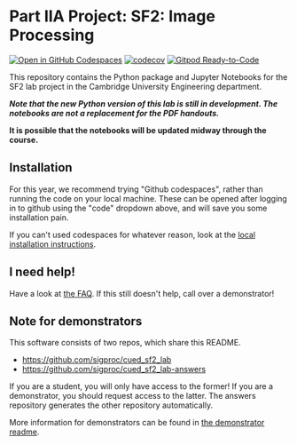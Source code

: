 # Part IIA Project: SF2: Image Processing

[![Open in GitHub Codespaces](https://github.com/codespaces/badge.svg)](https://codespaces.new/sigproc/cued_sf2_lab)
[![codecov](https://codecov.io/gh/sigproc/cued_sf2_lab/branch/master/graph/badge.svg)](https://codecov.io/gh/sigproc/cued_sf2_lab)
[![Gitpod Ready-to-Code](https://img.shields.io/badge/Gitpod-ready--to--code-blue?logo=gitpod)](https://gitpod.io/from-referrer)

This repository contains the Python package and Jupyter Notebooks for the SF2 lab project in the Cambridge University Engineering department.

***Note that the new Python version of this lab is still in development. The notebooks are not a replacement for the PDF handouts.***

**It is possible that the notebooks will be updated midway through the course.**

## Installation

For this year, we recommend trying "Github codespaces", rather than running the code on your local machine.
These can be opened after logging in to github using the "code" dropdown above, and will save you some installation pain.

If you can't used codespaces for whatever reason, look at the [local installation instructions](https://github.com/sigproc/cued_sf2_lab/wiki/Local-installation-instructions).

## I need help!

Have a look at [the FAQ](https://github.com/sigproc/cued_sf2_lab/wiki/FAQ).
If this still doesn't help, call over a demonstrator!

## Note for demonstrators

This software consists of two repos, which share this README.

* https://github.com/sigproc/cued_sf2_lab
* https://github.com/sigproc/cued_sf2_lab-answers

If you are a student, you will only have access to the former!
If you are a demonstrator, you should request access to the latter.
The answers repository generates the other repository automatically.

More information for demonstrators can be found in [the demonstrator readme](https://github.com/sigproc/cued_sf2_lab-answers/blob/main/README-demonstrators.md).
